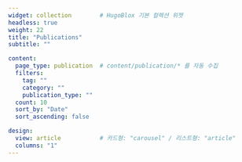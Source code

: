 ```yaml
---
widget: collection        # HugoBlox 기본 컬렉션 위젯
headless: true
weight: 22
title: "Publications"
subtitle: ""

content:
  page_type: publication  # content/publication/* 를 자동 수집
  filters:
    tag: ""
    category: ""
    publication_type: ""
  count: 10
  sort_by: "Date"
  sort_ascending: false

design:
  view: article           # 카드형: "carousel" / 리스트형: "article"
  columns: "1"
---
```

